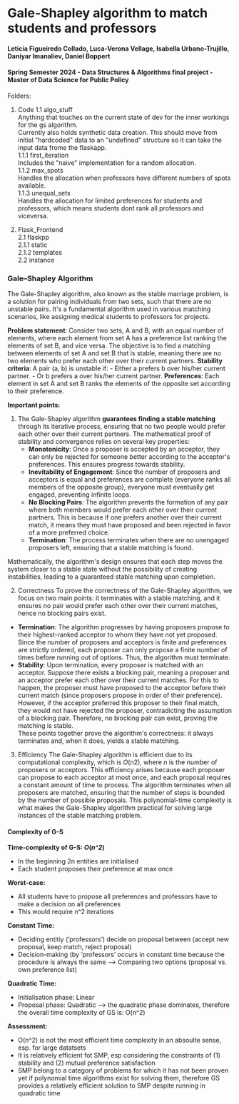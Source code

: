 # Gale-Shapley algorithm to match students and professors
#### Leticia Figueiredo Collado, Luca-Verona Vellage, Isabella Urbano-Trujillo, Daniyar Imanaliev, Daniel Boppert
#### Spring Semester 2024 - Data Structures & Algorithms final project - Master of Data Science for Public Policy
  
  
Folders: 

1. Code
1.1 algo_stuff  
    Anything that touches on the current state of dev for the inner workings for the gs algorithm.  
    Currently also holds synthetic data creation. This should move from initial "hardcoded" data to an "undefined" structure so it can take the input data frome the flaskapp.  
1.1.1 first_iteration  
     Includes the "naive" implementation for a random allocation.  
1.1.2 max_spots  
     Handles the allocation when professors have different numbers of spots available.  
1.1.3 unequal_sets  
     Handles the allocation for limited preferences for students and professors, which means students dont rank all professors and viceversa.  
  
2. Flask_Frontend  
2.1 flaskpp  
2.1.1 static  
2.1.2 templates  
2.2 instance  

   

### **Gale–Shapley Algorithm**

The Gale-Shapley algorithm, also known as the stable marriage problem, is a solution for pairing individuals from two sets, such that there are no unstable pairs. It's a fundamental algorithm used in various matching scenarios, like assigning medical students to professors for projects.

**Problem statement**: Consider two sets, A and B, with an equal number of elements, where each element from set A has a preference list ranking the elements of set B, and vice versa. The objective is to find a matching between elements of set A and set B that is stable, meaning there are no two elements who prefer each other over their current partners.
**Stability criteria**: A pair (a, b) is unstable if:
    - Either a prefers b over his/her current partner.
    - Or b prefers a over his/her current partner.
**Preferences**: Each element in set A and set B ranks the elements of the opposite set according to their preference.

**Important points:**

1. The Gale-Shapley algorithm **guarantees finding a stable matching** through its iterative process, ensuring that no two people would prefer each other over their current partners. The mathematical proof of stability and convergence relies on several key properties:
    - **Monotonicity**: Once a proposer is accepted by an acceptor, they can only be rejected for someone better according to the acceptor's preferences. This ensures progress towards stability.
    - **Inevitability of Engagement**: Since the number of proposers and acceptors is equal and preferences are complete (everyone ranks all members of the opposite group), everyone must eventually get engaged, preventing infinite loops.
    - **No Blocking Pairs**: The algorithm prevents the formation of any pair where both members would prefer each other over their current partners. This is because if one prefers another over their current match, it means they must have proposed and been rejected in favor of a more preferred choice.
    - **Termination**: The process terminates when there are no unengaged proposers left, ensuring that a stable matching is found.

Mathematically, the algorithm's design ensures that each step moves the system closer to a stable state without the possibility of creating instabilities, leading to a guaranteed stable matching upon completion.

2. Correctness
To prove the correctness of the Gale-Shapley algorithm, we focus on two main points: it terminates with a stable matching, and it ensures no pair would prefer each other over their current matches, hence no blocking pairs exist.
- **Termination**: The algorithm progresses by having proposers propose to their highest-ranked acceptor to whom they have not yet proposed. Since the number of proposers and acceptors is finite and preferences are strictly ordered, each proposer can only propose a finite number of times before running out of options. Thus, the algorithm must terminate.
- **Stability**: Upon termination, every proposer is matched with an acceptor. Suppose there exists a blocking pair, meaning a proposer and an acceptor prefer each other over their current matches. For this to happen, the proposer must have proposed to the acceptor before their current match (since proposers propose in order of their preference). However, if the acceptor preferred this proposer to their final match, they would not have rejected the proposer, contradicting the assumption of a blocking pair. Therefore, no blocking pair can exist, proving the matching is stable.  
These points together prove the algorithm's correctness: it always terminates and, when it does, yields a stable matching.

3. Efficiency
The Gale-Shapley algorithm is efficient due to its computational complexity, which is *O*(*n*2), where *n* is the number of proposers or acceptors. This efficiency arises because each proposer can propose to each acceptor at most once, and each proposal requires a constant amount of time to process. The algorithm terminates when all proposers are matched, ensuring that the number of steps is bounded by the number of possible proposals. This polynomial-time complexity is what makes the Gale-Shapley algorithm practical for solving large instances of the stable matching problem.


#### Complexity of G-S

**Time-complexity of G-S: *O*(*n^2*)**
- In the beginning 2n entities are initialised  
- Each student proposes their preference at max once  

**Worst-case:**  
- All students have to propose all preferences and professors have to make a decision on all preferences  
- This would require n^2 iterations  

**Constant Time:**   
- Deciding entitiy (’professors’) decide on proposal between (accept new proposal, keep match, reject proposal)  
- Decision-making (by ‘professors’ occurs in constant time because the procedure is always the same —> Comparing two options (proposal vs. own preference list)  

**Quadratic Time:**  
- Initialisation phase: Linear  
- Proposal phase: Quadratic —> the quadratic phase dominates, therefore the overall time complexity of GS is: O(n^2)  

**Assessment:**  
- O(n^2) is not the most efficient time complexity in an absoulte sense, esp. for large datatsets  
- It is relatively efficient fot SMP, esp considering the constraints of (1) stability and (2) mutual preference satisfaction  
- SMP belong to a category of problems for which it has not been proven yet if polynomial time algorithms exist for solving them, therefore GS provides a relatively efficient solution to SMP despite running in quadratic time  





